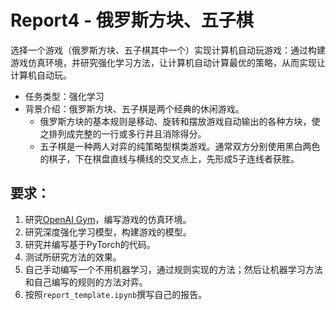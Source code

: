 # Report4 - 俄罗斯方块、五子棋

选择一个游戏（俄罗斯方块、五子棋其中一个）实现计算机自动玩游戏：通过构建游戏仿真环境，并研究强化学习方法，让计算机自动计算最优的策略，从而实现让计算机自动玩。

* 任务类型：强化学习
* 背景介绍：俄罗斯方块、五子棋是两个经典的休闲游戏。
    * 俄罗斯方块的基本规则是移动、旋转和摆放游戏自动输出的各种方块，使之排列成完整的一行或多行并且消除得分。
    * 五子棋是一种两人对弈的纯策略型棋类游戏。通常双方分别使用黑白两色的棋子，下在棋盘直线与横线的交叉点上，先形成5子连线者获胜。




## 要求：

1. 研究[OpenAI Gym](https://gym.openai.com/)，编写游戏的仿真环境。
2. 研究深度强化学习模型，构建游戏的模型。
3. 研究并编写基于PyTorch的代码。
4. 测试所研究方法的效果。
5. 自己手动编写一个不用机器学习，通过规则实现的方法；然后让机器学习方法和自己编写的规则的方法对弈。
6. 按照`report_template.ipynb`撰写自己的报告。

